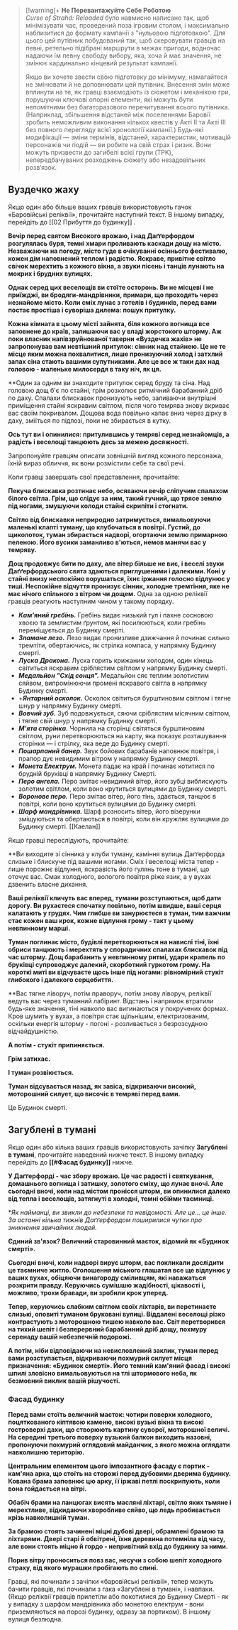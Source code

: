 > [!warning]+ **Не Перевантажуйте Себе Роботою**  
> _Curse of Strahd: Reloaded_ було навмисно написано так, щоб мінімізувати час, проведений поза ігровим столом, і максимально наблизитися до формату кампанії з "нульовою підготовкою". Для цього цей путівник побудований так, щоб скеровувати гравців на певні, ретельно підібрані маршрути в межах пригоди, водночас надаючи їм певну свободу вибору, яка, хоча й має значення, не змінює кардинально кінцевий результат кампанії.
> 
> Якщо ви хочете звести свою підготовку до мінімуму, намагайтеся не змінювати й не доповнювати цей путівник. Внесення змін може вплинути на те, як гравці взаємодіють із сюжетом і механікою гри, порушуючи ключові опорні елементи, які можуть бути непомітними без багаторазового перечитування всього путівника. (Наприклад, збільшення відстаней між поселеннями Баровії зробить неможливим виконання кількох квестів у Акті II та Акті III без повного перегляду всієї хронології кампанії.) Будь-які модифікації — зміни термінів, відстаней, характеристик, мотивацій персонажів чи подій — ви робите на свій страх і ризик. Вони можуть призвести до загибелі всієї групи (TPK), непередбачуваних розходжень сюжету або незадовільних розв’язок.
## Вуздечко жаху
Якщо один або більше ваших гравців використовують гачок «Баровійські реліквії», прочитайте наступний текст. В іншому випадку, перейдіть до [[02 Прибуття до будинку]] .

**Вечір перед святом Високого врожаю, і над Даґґерфордом розгулялась буря, темні хмари проливають каскади дощу на місто. Незважаючи на погоду, місто гуде в очікуванні осіннього фестивалю, кожен дім наповнений теплом і радістю. Яскраве, привітне світло свічок мерехтить з кожного вікна, а звуки пісень і танців лунають на мокрих і брудних вулицях.**

**Однак серед цих веселощів ви стоїте осторонь. Ви не місцеві і не приїжджі, ви бродяги-мандрівники, примари, що проходять через незнайоме місто. Коли сміх лунає з готелів і будинків, перед вами постає простіша і суворіша дилема: пошук притулку.**

**Кожна кімната в цьому місті зайнята, біля кожного вогнища все заповнене до країв, залишаючи вас у владі жорстокого шторму. Аж поки власник напівзруйнованої таверни «Вуздечка жахів» не запропонував вам невтішний притулок: сінник над стайнею. Це не те місце яким можна похвалитися, лише пронизуючий холод і затхлий запах сіна стають вашими супутниками. Але це все ж таки дах над головою - маленьке милосердя в таку ніч, як ця.**

**Один за одним ви знаходите притулок серед бруду та сіна. Над головою дощ б'є по стайні, грім розколює ритмічний барабанний дріб по даху. Спалахи блискавок пронизують небо, заливаючи внутрішні приміщення стайні яскравим світлом, після чого темрява знову вкриває вас своїм покривалом. Дощова вода повільно капає вниз через дірку в даху, зміїться по підлозі, поки не збирається в кутку.

**Ось тут ви і опинилися: притулившись у темряві серед незнайомців, а радість і веселощі танцюють десь за межею досяжності.**

Запропонуйте гравцям описати зовнішній вигляд кожного персонажа, їхній вираз обличчя, як вони розмістили себе та свої речі.

Коли гравці завершать свої представлення, прочитайте:

**Пекуча блискавка розтинає небо, осяваючи вечір сліпучим спалахом білого світла. Грім, що слідує за ним, такий гучний, що трясе землю під ногами, змушуючи колоди стайні скрипіти і стогнати.**

**Світло від блискавки неприродно затримується, вимальовуючи маленькі клапті туману, що клубочаться в повітрі. Густий, до щиколоток, туман збирається надворі, огортаючи землю примарною пеленою. Його вусики заманливо в'ються, немов манячи вас у темряву.**

**Дощ продовжує бити по даху, але вітер більше не виє, і веселі звуки Даґґерфордського свята здаються приглушеними і далекими. Коні у стайні внизу неспокійно ворушаться, їхнє іржання голосно відлунює у тиші. Неспокійне відчуття пронизує сінник, холодне тремтіння, яке не має нічого спільного з вітром чи дощем.**
Одна за одною реліквії гравців реагують наступним чином у такому порядку.

- **_Кам'яний гребінь._** Гребінь видає низький гул і пахне сосновою хвоєю та землистим ґрунтом, які посилюються, коли гребінь переміщується до Будинку смерті.
- **_Зламане лезо._** Лезо видає пронизливе дзижчання й починає сильно тремтіти, обертаючись, як стрілка компаса, у напрямку Будинку смерті.
- **_Луска Дракона._** Луска горить крижаним холодом, один кінець світиться яскравим сріблястим світлом у напрямку Будинку смерті.
- **_Медальйон "Схід сонця"._** Медальйон сяє теплим золотистим сяйвом, випромінюючи промені яскравого світла в напрямку Будинку смерті.
- +**_Янтарний осколок._** Осколок світиться бурштиновим світлом і тягне шнур у напрямку Будинку смерті.
- **_Вовчий зуб._** Зуб подовжується, сяючи сріблястим місячним світлом, і тягне свій шнур у напрямку Будинку смерті.
- **_М'ята сторінка._** Чорнила на сторінці світяться бурштиновим світлом, руни перетворюються на карту, яка показує розташування сторінки — і стрілку, яка веде до Будинку смерті.
- **_Пошарпаний банер._** Звук бойових барабанів наповнює повітря, і прапор дує невидимим вітром у напрямку Будинку смерті.
- **_Монета Електрум._** Монета падає на край і починає котитися по брудній бруківці в напрямку Будинку Смерті.
- **_Перо ангела._** Перо змітає невидимий вітер, його зубці виблискують золотим світлом, коли воно крутиться вулицями до Будинку смерті.
- **_Воронове перо._** Перо змітає вітер, його тінь, здається, танцює в повітрі, коли воно крутиться вулицями до Будинку смерті.
- **_Шарф мандрівника._** Шарф розносить вітер, його візерунки зміщуються та обертаються в повітрі, коли він кружляє вулицями до Будинку смерті. [[Каелан]]

Якщо гравці переслідують, прочитайте:

**Ви виходите зі сінника у клуби туману, каміння вулиць Даґґерфорда слизьке і блискуче під вашими ногами. Сміх і веселощі міста тепер - лише порожнє відлуння, яскравість його гулянь тоне в тумані, що оточує вас. Смак холодного, вологого повітря ріже язик, а у вухах дзвенить власне дихання.

**Ваші реліквії кличуть вас вперед, тумани розступаються, щоб дати дорогу. Ви рухаєтеся спочатку повільно, потім швидше, ваші серця калатають у грудях. Чим глибше ви занурюєтеся в туман, тим важчим стає кожен ваш крок, кожне відлуння грому - такт у цьому невпинному марші.**

**Туман поглинає місто, будівлі перетворюються на навислі тіні, їхні обриси танцюють і мерехтять у спорадичних спалахах блискавок під час шторму. Дощ барабанить у невпинному ритмі, удари крапель по бруківці супроводжує далекий, скорботний гуркотом грому. На короткі миті ви відчуваєте щось інше під ногами: рівномірний стукіт глибокого і далекого серцебиття.**

**Вас тягне ліворуч, потім праворуч, потім знову ліворуч, реліквії ведуть вас через туманний лабіринт. Відстань і напрямок втратили будь-яке значення, тіні навколо вас  вигинаються  у покручених формах. Кров шумить у вухах, а повітря стає щільнішим, електризованим, оскільки енергія шторму - погоні - розливається з безрозсудною відчайдушністю.

**А потім - стукіт припиняється.**

**Грім затихає.**

**І туман розвіюється.**

**Туман відсувається назад, як завіса, відкриваючи високий, моторошний силует, що височіє в темряві перед вами.**

Це Будинок смерті.

## Загублені в тумані
Якщо один або кілька ваших гравців використовують зачіпку **Загублені в тумані**, прочитайте наведений нижче текст.
В іншому випадку перейдіть до **[[#Фасад будинку]]** нижче.

**У Даґґерфорді - час збору врожаю. Це час радості і святкування, домашнього вогнища і затишку, золотого сміху, що лунає вночі. Але сьогодні вночі, коли над містом пронісся шторм, ви опинилися далеко від тепла і веселощів, затягнуті в холодні, темні обійми таємниці.**

**Як найманці, ви звикли до небезпеки та невідомості. Але це... це інше. За останні кілька тижнів Даґґерфордом поширилися чутки про зникнення звичайних людей.*

**Єдиний зв'язок? Величний старовинний маєток, відомий як «Будинок смерті».**

**Сьогодні вночі, коли надворі вирує шторм, вас покликали дослідити це таємниче житло. Оголошення міського глашатая все ще відлунює у ваших вухах, обіцяючи винагороду сміливцям, які наважаться розкрити правду. Керуючись сумішшю жадібності, цікавості і, можливо, трохи бравади, ви зробили крок уперед.**

**Тепер, керуючись слабким світлом своїх ліхтарів, ви перетинаєте слизькі, оповиті туманом бруковані вулиці. Віддалені веселощі різко контрастують з моторошною тишею навколо вас. Світ перетворився на тихий шепіт і безперервний барабанний дріб дощу, похмуру серенаду вашій небезпечній подорожі.**

**А потім, ніби відповідаючи на невисловлений заклик, туман перед вами розступається, відкриваючи похмурий силует місця призначення: «Будинок смерті». Його темний кам'яний фасад і високі шпилі зловісно вимальовуються на тлі штормового неба, як безмовний виклик вашій рішучості.**

### Фасад будинку

**Перед вами стоїть величний маєток: чотири поверхи холодного, поцяткованого кіптявою каменю, високі вузькі вікна та високі гостроверхі дахи, що створюють картину суворої, моторошної величі. На середині третього поверху вузький балкон виходить назовні, пропонуючи похмурий оглядовий майданчик, з якого можна оглядати навколишню територію.**

**Центральним елементом цього імпозантного фасаду є портик - кам'яна арка, що стоїть на сторожі перед дубовими дверима будинку. Кована брама заповнює цю арку, її іржаві петлі поскрипують, коли вона гойдається на вітрі.**

**Обабіч брами на ланцюгах висять масляні ліхтарі, світло яких тьмяне і мерехтливе, відкидаючи хворобливе сяйво, що ледь пробивається крізь навколишній туман.**

**За брамою стоять зачинені міцні дубові двері, обрамлені брамою та ліхтарями. Двері старі й обвітрені, їхня деревина потемніла від часу, але вони стоять міцно й гордо - непривітний вхід до будинку за ними.**

**Порив вітру проноситься повз вас, несучи з собою шепіт холодного страху, від якого мурашки пробігають по спині.**


Гравці, які починали з зачіпки «баровійські реліквії», тепер можуть бачити гравців, які починали з гака «Загублені в тумані», і навпаки. (Якщо реліквії гравців прилетіли або покотилися до Будинку Смерті - як у випадку з шарфом мандрівника або монетою електрум - вони приземляються на порозі будинку, одразу за портиком). В іншому вулиця безлюдна.

